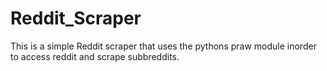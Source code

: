 # Reddit_Scraper
This is a simple Reddit scraper that uses the pythons praw module inorder to access reddit and scrape subbreddits. 

